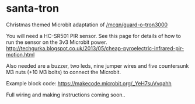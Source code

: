 # santa-tron
Christmas themed Microbit adaptation of [/mcqn/guard-o-tron3000](https://github.com/mcqn/guard-o-tron3000)

You will need a HC-SR501 PIR sensor. See this page for details of how to run the sensor on the 3v3 Microbit power.
http://techgurka.blogspot.co.uk/2013/05/cheap-pyroelectric-infrared-pir-motion.html

Also needed are a buzzer, two leds, nine jumper wires and five countersunk M3 nuts (+10 M3 bolts) to connect the Microbit.

Example block code: https://makecode.microbit.org/_YeH7suVvqahh

Full wiring and making instructions coming soon..
